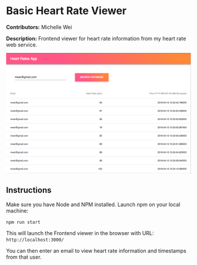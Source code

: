 # Basic Heart Rate Viewer

__Contributors:__ Michelle Wei

__Description:__ Frontend viewer for heart rate information from my heart rate web service.

![alt text](https://github.com/michellewei04/doctor-hr-frontend/blob/master/images/mwei_heartrates.png "mwei@gmail.com heart rates")

## Instructions

Make sure you have Node and NPM installed. Launch npm on your local machine:
```
npm run start
```
This will launch the Frontend viewer in the browser with URL: `http://localhost:3000/`

You can then enter an email to view heart rate information and timestamps from that user.





